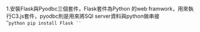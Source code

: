 1.安裝Flask與Pyodbc三個套件，Flask套件為Python 的web framwork，用來執行C3.js套件，pyodbc則是用來將SQl server資料與python做串接    
‵‵`python
pip install Flask
‵‵`
